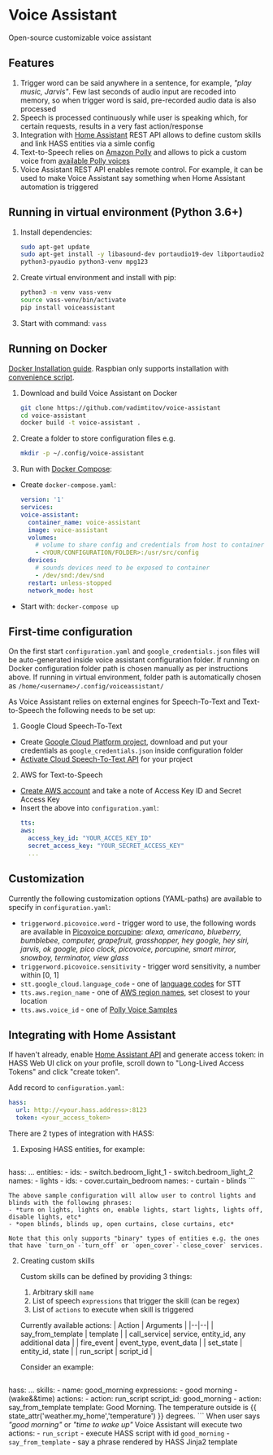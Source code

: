 
# Voice Assistant
Open-source customizable voice assistant

## Features
1. Trigger word can be said anywhere in a sentence, for example, *"play music, Jarvis"*. Few last seconds of audio input are recoded into memory, so when trigger word is said, pre-recorded audio data is also processed
2. Speech is processed continuously while user is speaking which, for certain requests, results in a very fast action/response
3. Integration with [Home Assistant](https://www.home-assistant.io/) REST API allows to define custom skills and link HASS entities via a simle config
4. Text-to-Speech relies on [Amazon Polly](https://aws.amazon.com/polly/) and allows to pick a custom voice from [available Polly voices](https://eu-west-2.console.aws.amazon.com/polly/home/SynthesizeSpeech)
5. Voice Assistant REST API enables remote control. For example, it can be used to make Voice Assistant say something when Home Assistant automation is triggered

## Running in virtual environment (Python 3.6+)
1. Install dependencies:
	```bash
	sudo apt-get update
	sudo apt-get install -y libasound-dev portaudio19-dev libportaudio2 libportaudiocpp0\
	python3-pyaudio python3-venv mpg123
	```
2. Create virtual environment and install with pip:
	```bash
	python3 -m venv vass-venv
	source vass-venv/bin/activate
	pip install voiceassistant
	```
4. Start with command: `vass`

## Running on Docker

 [Docker Installation guide](https://docs.docker.com/engine/install/debian/). Raspbian only supports installation with [convenience script](https://docs.docker.com/engine/install/debian/#install-using-the-convenience-script).

1. Download and build Voice Assistant on Docker
	```bash
	git clone https://github.com/vadimtitov/voice-assistant
	cd voice-assistant
	docker build -t voice-assistant .
	```

2. Create a folder to store configuration files e.g.
	```bash
	mkdir -p ~/.config/voice-assistant
	```

3. Run with [Docker Compose](https://docs.docker.com/compose/install/):
- Create `docker-compose.yaml`:
	```yaml
  version: '1'
  services:
    voice-assistant:
      container_name: voice-assistant
      image: voice-assistant
      volumes:
        # volume to share config and credentials from host to container
        - <YOUR/CONFIGURATION/FOLDER>:/usr/src/config
      devices:
        # sounds devices need to be exposed to container
        - /dev/snd:/dev/snd
      restart: unless-stopped
      network_mode: host
	```
- Start with: `docker-compose up`

## First-time configuration
On the first start `configuration.yaml` and `google_credentials.json` files will be auto-generated inside voice assistant configuration folder. If running on Docker configuration folder path is chosen manually as per instructions above. If running in virtual environment, folder path is automatically chosen as `/home/<username>/.config/voiceassistant/`

As Voice Assistant relies on external engines for Speech-To-Text and Text-to-Speech the following needs to be set up:
1. Google Cloud Speech-To-Text
 - Create [Google Cloud Platform project](https://cloud.google.com/docs/authentication/getting-started), download and put your credentials as `google_credentials.json` inside configuration folder
 - [Activate Cloud Speech-To-Text API](https://console.developers.google.com/apis/library/speech.googleapis.com/) for your project

2. AWS for Text-to-Speech
- [Create AWS account](https://aws.amazon.com/) and take a note of Access Key ID and Secret Access Key
- Insert the above into `configuration.yaml`:
	```yaml
  tts:
    aws:
      access_key_id: "YOUR_ACCES_KEY_ID"
      secret_access_key: "YOUR_SECRET_ACCESS_KEY"
      ...
	```

## Customization
Currently the following customization options (YAML-paths) are available to specify in `configuration.yaml`:

- `triggerword.picovoice.word` - trigger word to use, the following words are available in [Picovoice porcupine](https://github.com/Picovoice/porcupine):
*alexa, americano, blueberry, bumblebee, computer, grapefruit, grasshopper, hey google, hey siri, jarvis, ok google, pico clock, picovoice, porcupine, smart mirror, snowboy, terminator, view glass*
- `triggerword.picovoice.sensitivity` - trigger word sensitivity, a number within [0, 1]
- `stt.google_cloud.language_code` - one of [language codes](https://cloud.google.com/speech-to-text/docs/languages) for STT
- `tts.aws.region_name` - one of [AWS region names]((https://docs.aws.amazon.com/AmazonRDS/latest/UserGuide/Concepts.RegionsAndAvailabilityZones.html)), set closest to your location
- `tts.aws.voice_id` - one of [Polly Voice Samples](https://eu-west-2.console.aws.amazon.com/polly/home/SynthesizeSpeech)

## Integrating with Home Assistant
If haven't already, enable [Home Assistant API](https://www.home-assistant.io/integrations/api/) and generate access token: in HASS Web UI click on your profile, scroll down to "Long-Lived Access Tokens" and click "create token".

Add record to `configuration.yaml`:
```yaml
hass:
  url: http://<your.hass.address>:8123
  token: <your_access_token>
```

There are 2 types of integration with HASS:
1) Exposing HASS entities, for example:
	```yaml
  hass:
    ...
    entities:
      - ids:
        - switch.bedroom_light_1
        - switch.bedroom_light_2
        names:
        - lights
      - ids:
        - cover.curtain_bedroom
        names:
        - curtain
        - blinds
	```

	The above sample configuration will allow user to control lights and blinds with the following phrases:
	- *turn on lights, lights on, enable lights, start lights, lights off, disable lights, etc*
	- *open blinds, blinds up, open curtains, close curtains, etc*

	Note that this only supports "binary" types of entities e.g. the ones that have `turn_on`-`turn_off` or `open_cover`-`close_cover` services.

2. Creating custom skills

	Custom skills can be defined by providing 3 things:
	1. Arbitrary skill `name`
	2. List of speech `expressions` that trigger the skill (can be regex)
	3. List of `actions` to execute when skill is triggered

	Currently available actions:
	| Action | Arguments |
	|--|--|
	| say_from_template | template  |
	|  call_service| service, entity_id, any additional data |
	| fire_event | event_type, event_data |
	| set_state | entity_id, state |
	| run_script | script_id |

	Consider an example:
	```yaml
  hass:
    ...
    skills:
      - name: good_morning
        expressions:
          - good morning
          - (wake&&time)
        actions:
        - action: run_script
          script_id: good_morning
        - action: say_from_template
          template: Good Morning. The temperature outside is {{ state_attr('weather.my_home','temperature') }} degrees.
	```
	When user says *"good morning"* or  *"time to wake up"* Voice Assistant will execute two actions:
	-  `run_script` - execute HASS script with id `good_morning`
	-  `say_from_template` - say a phrase rendered by HASS Jinja2 template
